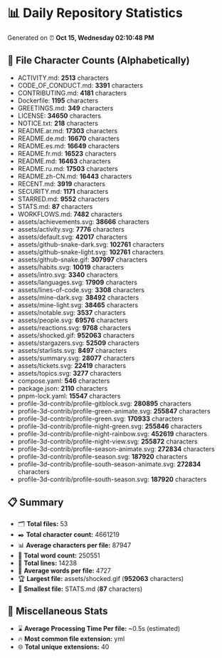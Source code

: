 # 📊 Daily Repository Statistics
Generated on ⏰ **Oct 15, Wednesday 02:10:48 PM**

## 📂 File Character Counts (Alphabetically)
- ACTIVITY.md: **2513** characters
- CODE_OF_CONDUCT.md: **3391** characters
- CONTRIBUTING.md: **4181** characters
- Dockerfile: **1195** characters
- GREETINGS.md: **349** characters
- LICENSE: **34650** characters
- NOTICE.txt: **218** characters
- README.ar.md: **17303** characters
- README.de.md: **16670** characters
- README.es.md: **16649** characters
- README.fr.md: **16523** characters
- README.md: **16463** characters
- README.ru.md: **17503** characters
- README.zh-CN.md: **16443** characters
- RECENT.md: **3919** characters
- SECURITY.md: **1171** characters
- STARRED.md: **9552** characters
- STATS.md: **87** characters
- WORKFLOWS.md: **7482** characters
- assets/achievements.svg: **38666** characters
- assets/activity.svg: **7776** characters
- assets/default.svg: **42017** characters
- assets/github-snake-dark.svg: **102761** characters
- assets/github-snake-light.svg: **102761** characters
- assets/github-snake.gif: **307997** characters
- assets/habits.svg: **10019** characters
- assets/intro.svg: **3340** characters
- assets/languages.svg: **17909** characters
- assets/lines-of-code.svg: **3308** characters
- assets/mine-dark.svg: **38492** characters
- assets/mine-light.svg: **38465** characters
- assets/notable.svg: **3537** characters
- assets/people.svg: **69576** characters
- assets/reactions.svg: **9768** characters
- assets/shocked.gif: **952063** characters
- assets/stargazers.svg: **52509** characters
- assets/starlists.svg: **8497** characters
- assets/summary.svg: **28077** characters
- assets/tickets.svg: **22419** characters
- assets/topics.svg: **3277** characters
- compose.yaml: **546** characters
- package.json: **2110** characters
- pnpm-lock.yaml: **15547** characters
- profile-3d-contrib/profile-gitblock.svg: **280895** characters
- profile-3d-contrib/profile-green-animate.svg: **255847** characters
- profile-3d-contrib/profile-green.svg: **170933** characters
- profile-3d-contrib/profile-night-green.svg: **255846** characters
- profile-3d-contrib/profile-night-rainbow.svg: **452619** characters
- profile-3d-contrib/profile-night-view.svg: **255872** characters
- profile-3d-contrib/profile-season-animate.svg: **272834** characters
- profile-3d-contrib/profile-season.svg: **187920** characters
- profile-3d-contrib/profile-south-season-animate.svg: **272834** characters
- profile-3d-contrib/profile-south-season.svg: **187920** characters

## 📋 Summary
- 🗂️ **Total files:** 53
- ✒️ **Total character count:** 4661219
- 📊 **Average characters per file:** 87947
- 📝 **Total word count:** 250551
- 🧾 **Total lines:** 14238
- 📐 **Average words per file:** 4727
- 🏆 **Largest file:** assets/shocked.gif (**952063** characters)
- 🥉 **Smallest file:** STATS.md (**87** characters)

## 🌟 Miscellaneous Stats
- ⌛ **Average Processing Time Per file:** ~0.5s (estimated)
- 🔥 **Most common file extension:** yml
- 🌐 **Total unique extensions:** 40
